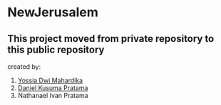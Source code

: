 # NewJerusalem
## This project moved from private repository to this public repository

created by:

1. <a href="https://github.com/yossiadwimahardika">Yossia Dwi Mahardika</a>
2. <a href="https://github.com/danielkusumap">Daniel Kusuma Pratama</a>
3. Nathanael Ivan Pratama
